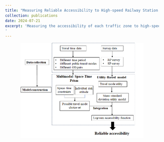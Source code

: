 ```yaml
---
title: "Measuring Reliable Accessibility to High-speed Railway Station by Integrating the Utility-Based Model and Multimodal Space-Time Prism Under Travel Time Uncertainty"
collection: publications
date: 2024-07-21
excerpt: 'Measuring the accessibility of each traffic zone to high-speed railway stations can evaluate the ease of the transportation hub in the transportation system. The utility-based model, which captures individual travel behavior and subjective perception, is often used to quantify the travel impedance on accessibility for a given origin–destination pair. However, existing studies neglect the impacts of travel time uncertainty on utility and possible choice set when measuring accessibility, especially in high-timeliness travel (e.g., railway stations or airports). This study proposes a novel integration of the utility-based model and multimodal space–time prism under travel time uncertainty to measure reliable accessibility to high-speed railway stations. First, the reliable multimodal space–time prism is developed to generate a reliable travel mode choice set constrained by travel time budgets. Then, the reliable choice set is integrated into the utility-based model with the utility function derived from a proposed mean–standard deviation logit-based mode choice model. Finally, this study contributes to measuring reliable accessibility within areas from Beijing’s 5th Ring Road to the Beijing South Railway Station. Based on the results, policymakers can effectively evaluate the distribution of transportation resources and urban planning.
'
---
```


<div style="text-align: center; margin-bottom: 20px;">
    <img src="/images/framework.png" alt="Research Image" style="width: 80%; max-width: 600px; border: none;">
</div>


